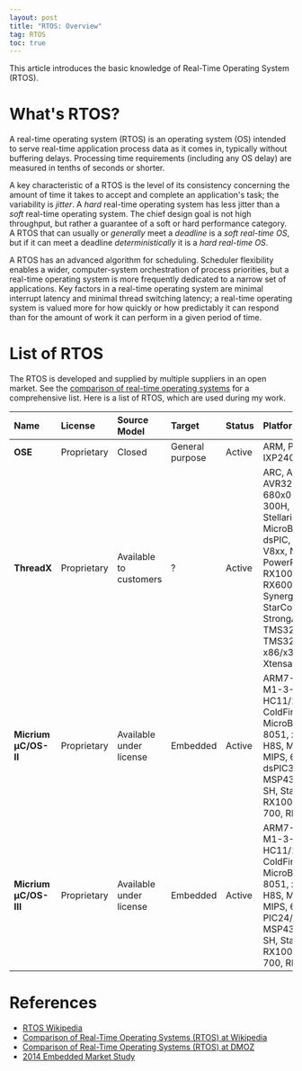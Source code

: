 ```yaml
---
layout: post
title: "RTOS: Overview"
tag: RTOS
toc: true
---
```


This article introduces the basic knowledge of Real-Time Operating System (RTOS).

<!--more-->

# What's RTOS?

A real-time operating system (RTOS) is an operating system (OS) intended to serve real-time application process data as it comes in, typically without buffering delays. Processing time requirements (including any OS delay) are measured in tenths of seconds or shorter.

A key characteristic of a RTOS is the level of its consistency concerning the amount of time it takes to accept and complete an application's task; the variability is *jitter*. A *hard* real-time operating system has less jitter than a *soft* real-time operating system. The chief design goal is not high throughput, but rather a guarantee of a soft or hard performance category. A RTOS that can usually or *generally* meet a *deadline* is a *soft real-time OS*, but if it can meet a deadline *deterministically* it is a *hard real-time OS*.

A RTOS has an advanced algorithm for scheduling. Scheduler flexibility enables a wider, computer-system orchestration of process priorities, but a real-time operating system is more frequently dedicated to a narrow set of applications. Key factors in a real-time operating system are minimal interrupt latency and minimal thread switching latency; a real-time operating system is valued more for how quickly or how predictably it can respond than for the amount of work it can perform in a given period of time.

# List of RTOS

The RTOS is developed and supplied by multiple suppliers in an open market. See the [comparison of real-time operating systems](https://en.wikipedia.org/wiki/Comparison_of_real-time_operating_systems) for a comprehensive list. Here is a list of RTOS, which are used during my work.

| Name | License | Source Model | Target | Status | Platforms | Website |
| :--- | :------ | :----------- | :----- | :----- | :-------- | :------ |
| **OSE** | Proprietary | Closed | General purpose | Active | ARM, PowerPC, MIPS, IXP2400, TI OMAP, ... | [Enea software](http://www.enea.com/ose) |
| **ThreadX** | Proprietary | Available to customers | ? | Active | ARC, ARM/Thumb, AVR32, BlackFin, 680x0-ColdFire, H8-300H, Luminary Micro Stellaris, M-CORE, MicroBlaze, PIC24-dsPIC, PIC32, MIPS, V8xx, Nios II, PowerPC, Renesas RX100, RX200, RX600, RX700, Synergy, SH, SHARC, StarCore, STM32, StrongARM, TMS320C54x, TMS320C6x, x86/x386, XScale, Xtensa/Diamond, ZSP | [Express Logic](http://rtos.com/products/threadx) |
| **Micrium µC/OS-II** | Proprietary | Available under license | Embedded | Active | ARM7-9-11/Cortex-M1-3-4-A8/9, AVR, HC11/12/S12, ColdFire, Blackfin, MicroBlaze, NIOS, 8051, x86, Win32, H8S, M16C, M32C, MIPS, 68000, PIC24-dsPIC33-PIC32, MSP430, PowerPC, SH, StarCore, Renesas RX100-200-600-700, RL; STM32, ... | [Micrium Embedded Software](http://micrium.com/rtos/ucosii/overview) |
| **Micrium µC/OS-III** | Proprietary | Available under license | Embedded | Active | ARM7-9-11/Cortex-M1-3-4-A8/9, AVR, HC11/12/S12, ColdFire, Blackfin, MicroBlaze, NIOS, 8051, x86, Win32, H8S, M16C, M32C, MIPS, 68000, PIC24/dsPIC33/PIC32, MSP430, PowerPC, SH, StarCore, Renesas RX100-200-600-700, RL; STM32, ... | [Micrium Embedded Software](http://micrium.com/rtos/ucosiii/overview) |

<p/>

# References

* [RTOS Wikipedia](https://en.wikipedia.org/wiki/Real-time_operating_system)
* [Comparison of Real-Time Operating Systems (RTOS) at Wikipedia](https://en.wikipedia.org/wiki/Comparison_of_real-time_operating_systems)
* [Comparison of Real-Time Operating Systems (RTOS) at DMOZ](https://www.dmoz.org/Computers/Software/Operating_Systems/Realtime)
* [2014 Embedded Market Study](http://bd.eduweb.hhs.nl/es/2014-embedded-market-study-then-now-whats-next.pdf)
